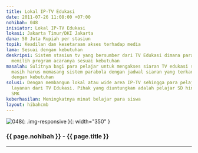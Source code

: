 ```yaml
---
title: Lokal IP-TV Edukasi
date: 2011-07-26 11:08:00 +07:00
nohibah: 048
inisiator: Lokal IP-TV Edukasi
lokasi: Jakarta Timur/DKI Jakarta
dana: 50 Juta Rupiah per stasiun
topik: Keadilan dan kesetaraan akses terhadap media
lama: Sesuai dengan kebutuhan
deskripsi: Sistem stasiun tv yang bersumber dari TV Edukasi dimana para pelajar dapat
  memilih program acaranya sesuai kebutuhan
masalah: Sulitnya bagi para pelajar untuk mengakses siaran TV edukasi sehingga seringkali
  masih harus memasang sistem parabola dengan jadwal siaran yang terkadang tidak sesuai
  dengan kebutuhan
solusi: Dengan membangun lokal atau wide area IP-TV sehingga para pelajar mampu menikmati
  layanan dari TV Edukasi. Pihak yang diuntungkan adalah pelajar SD hingga SMA dan
  SMK
keberhasilan: Meningkatnya minat belajar para siswa
layout: hibahcmb
---
```


![048](/static/img/hibahcmb/048.png){: .img-responsive }{: width="350" }

### {{ page.nohibah }} - {{ page.title }}

---
